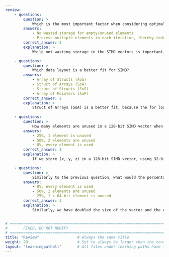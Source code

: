 ```yaml
---
review:
    - questions:
        question: >
            Which is the most important factor when considering optimal data layout for SIMD?
        answers:
            - No wasted storage for empty/unused elements
            - Process multiple elements in each iteration, thereby reduce the number of iterations
        correct_answer: 2
        explanation: >
            While not wasting storage in the SIMD vectors is important, what is more important is the reduction of the iterations by processing multiple elements per iteration.

    - questions:
        question: >
            Which data layout is a better fit for SIMD?
        answers:
            - Array of Structs (AoS)
            - Struct of Arrays (SoA)
            - Struct of Structs (SoS)
            - Array of Pointers (AoP)
        correct_answer: 2
        explanation: >
            Struct of Arrays (SoA) is a better fit, because the for loops are more efficient to iterate through the data in the loop, fewer jump instructions are required.
               
    - questions:
        question: >
            How many elements are unused in a 128-bit SIMD vector when storing 3D positional information (coordinates x,y,z) as 32-bit floats?
        answers:
            - 25%, 1 element is unused
            - 50%, 2 elements are unused
            - 0%, every element is used
        correct_answer: 1      
        explanation: >
            If we store (x, y, z) in a 128-bit SIMD vector, using 32-bit float elements, we would have a representation like `| x | y | z | (unused) |`. This would mean that we would be wasting 25% of the vector's storage. Having said that, Aarch64 does not have an alignment requirement so the lack of aligned data in a packed scenario does not necessarily constitute a performance hit on Arm. That is not the case however with other ISAs.

    - questions:
        question: >
            Similarly to the previous question, what would the percentage be if we used 64-bit floats to store the information in a 256-bit vector?
        answers:
            - 0%, every element is used
            - 50%, 2 elements are unused
            - 25%, 1 x 64-bit element is unused
        correct_answer: 3          
        explanation: >
            Similarly, we have doubled the size of the vector and the element, but we are still having one element unused, so 25% is wasted.


# ================================================================================
#       FIXED, DO NOT MODIFY
# ================================================================================
title: "Review"                 # Always the same title
weight: 20                      # Set to always be larger than the content in this path
layout: "learningpathall"       # All files under learning paths have this same wrapper
---
```


